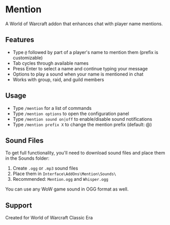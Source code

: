 # Mention

A World of Warcraft addon that enhances chat with player name mentions.

## Features

- Type `@` followed by part of a player's name to mention them (prefix is customizable)
- Tab cycles through available names
- Press Enter to select a name and continue typing your message
- Options to play a sound when your name is mentioned in chat
- Works with group, raid, and guild members

## Usage

- Type `/mention` for a list of commands
- Type `/mention options` to open the configuration panel
- Type `/mention sound on|off` to enable/disable sound notifications
- Type `/mention prefix X` to change the mention prefix (default: @)

## Sound Files

To get full functionality, you'll need to download sound files and place them in the Sounds folder:

1. Create `.ogg` or `.mp3` sound files 
2. Place them in `Interface\AddOns\Mention\Sounds\`
3. Recommended: `Mention.ogg` and `Whisper.ogg`

You can use any WoW game sound in OGG format as well.

## Support

Created for World of Warcraft Classic Era
